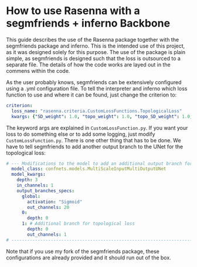# How to use Rasenna with a segmfriends + inferno Backbone

This guide describes the use of the Rasenna package together with the segmfriends package and inferno. This is the intended use of this project, as it was designed solely for this purpose. The use of the package is plain simple, as segmfriends is designed such that the loss is outsourced to a separate file.
The details of how the code works are layed out in the commens within the code.

As the user probably knows, segmfriends can be extensively configured using a .yml configuration file.
To tell the interpreter and inferno which loss function to use and where it can be found, just change the criterion to:
```YAML
criterion:
  loss_name: "rasenna.criteria.CustomLossFunctions.TopologicalLoss"
  kwargs: {"SD_weight": 1.0, "topo_weight": 1.0, "topo_SD_weight": 1.0, "pretraining": False}
```
The keyword args are explained in ```CustomLossFunction.py```. If you want your loss to do something else or to add some logging, just modify ```CustomLossFunction.py```.
There is one other thing that has to be done. We have to tell segmfriends to add another output branch to the UNet for the topological loss:

```YAML
# --- Modifications to the model to add an additional output branch for boundary prediction using persistent homology --- #
  model_class: confnets.models.MultiScaleInputMultiOutputUNet
  model_kwargs:
    depth: 3
    in_channels: 1
    output_branches_specs: 
      global:
        activation: "Sigmoid"
        out_channels: 20
      0:
        depth: 0
      1: # Additional branch for topological loss
        depth: 0
        out_channels: 1
# ----------------------------------------------------------------------------------------------------------------------- #
```
Note that if you use my fork of the segmfriends package, these configurations are already provided and it should run out of the box.
